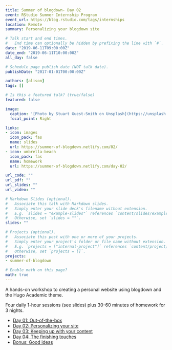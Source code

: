```yaml
---
title: Summer of blogdown- Day 02
event: RStudio Summer Internship Program
event_url: https://blog.rstudio.com/tags/internships
location: Remote
summary: Personalizing your blogdown site

# Talk start and end times.
#   End time can optionally be hidden by prefixing the line with `#`.
date: "2019-06-11T09:00:00Z"
date_end: "2019-06-11T10:00:00Z"
all_day: false

# Schedule page publish date (NOT talk date).
publishDate: "2017-01-01T00:00:00Z"

authors: [alison]
tags: []

# Is this a featured talk? (true/false)
featured: false

image:
  caption: '[Photo by Stuart Guest-Smith on Unsplash](https://unsplash.com/photos/5CtTnd0We50)'
  focal_point: Right

links:
- icon: images
  icon_pack: fas
  name: slides
  url: https://summer-of-blogdown.netlify.com/02/
- icon: umbrella-beach
  icon_pack: fas
  name: homework
  url: https://summer-of-blogdown.netlify.com/day-02/

url_code: ""
url_pdf: ""
url_slides: ""
url_video: ""

# Markdown Slides (optional).
#   Associate this talk with Markdown slides.
#   Simply enter your slide deck's filename without extension.
#   E.g. `slides = "example-slides"` references `content/slides/example-slides.md`.
#   Otherwise, set `slides = ""`.
slides: ""

# Projects (optional).
#   Associate this post with one or more of your projects.
#   Simply enter your project's folder or file name without extension.
#   E.g. `projects = ["internal-project"]` references `content/project/deep-learning/index.md`.
#   Otherwise, set `projects = []`.
projects:
- summer-of-blogdown

# Enable math on this page?
math: true
---
```



A hands-on workshop to creating a personal website using blogdown and the Hugo Academic theme.

Four daily 1-hour sessions (see slides) plus 30-60 minutes of homework for 3 nights.

+ [Day 01: Out-of-the-box](https://summer-of-blogdown.netlify.com/day-01/)
+ [Day 02: Personalizing your site](https://summer-of-blogdown.netlify.com/day-02/)
+ [Day 03: Keeping up with your content](https://summer-of-blogdown.netlify.com/day-03/)
+ [Day 04: The finishing touches](https://summer-of-blogdown.netlify.com/day-04/)
+ [Bonus: Good ideas](https://summer-of-blogdown.netlify.com/bonus/)
